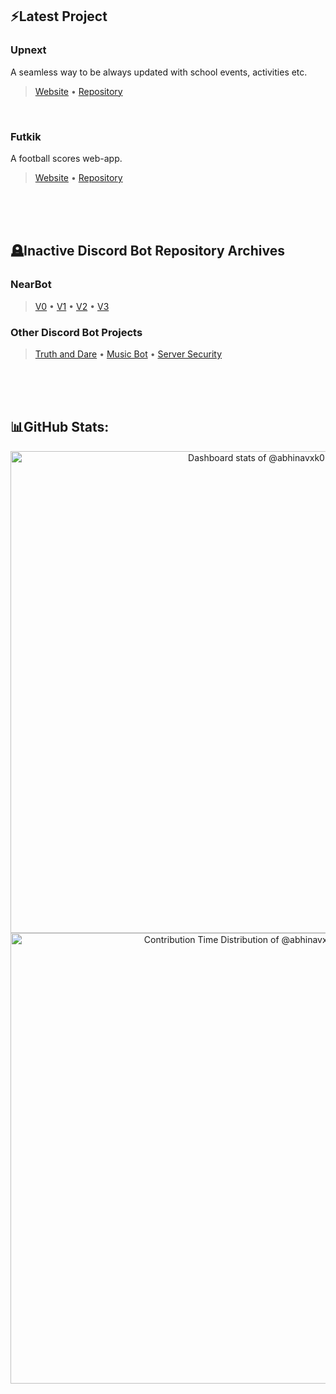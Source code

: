 ## ⚡Latest Project
### Upnext
A seamless way to be always updated with school events, activities etc. <br> 
> [Website](https://upnext0.vercel.app) • [Repository](https://github.com/abhinavxk0/upnext)
<br>

### Futkik
A football scores web-app. <br> 
> [Website](https://futkik.vercel.app/) • [Repository](https://github.com/abhinavxk0/twelfthman)
<br>
<br>
<br>

## 🪦Inactive Discord Bot Repository Archives
### NearBot
> [V0](https://github.com/abhinavxk0/nearbeta0) •
[V1](https://github.com/abhinavxk0/nearbeta1) •
[V2](https://github.com/abhinavxk0/nearbot2) •
[V3](https://github.com/abhinavxk0/nearbot)

### Other Discord Bot Projects
> [Truth and Dare](https://github.com/abhinavxk0/truth-and-dare) •
[Music Bot](https://github.com/abhinavxk0/musicbot) •
[Server Security](https://github.com/abhinavxk0/antinuke)
<br>
<br>
<br>

## 📊GitHub Stats:
<!-- Copy-paste in your Readme.md file -->

<a href="https://next.ossinsight.io/widgets/official/compose-user-dashboard-stats?user_id=80951367" target="_blank" style="display: block" align="center">
  <picture>
    <source media="(prefers-color-scheme: dark)" srcset="https://next.ossinsight.io/widgets/official/compose-user-dashboard-stats/thumbnail.png?user_id=80951367&image_size=auto&color_scheme=dark" width="771" height="auto">
    <img alt="Dashboard stats of @abhinavxk0" src="https://next.ossinsight.io/widgets/official/compose-user-dashboard-stats/thumbnail.png?user_id=80951367&image_size=auto&color_scheme=light" width="771" height="auto">
  </picture>
</a>

<!-- Made with [OSS Insight](https://ossinsight.io/) -->

<!-- Copy-paste in your Readme.md file -->

<a href="https://next.ossinsight.io/widgets/official/analyze-user-contribution-time-distribution?period=all_times&user_id=80951367" target="_blank" style="display: block" align="center">
  <picture>
    <source media="(prefers-color-scheme: dark)" srcset="https://next.ossinsight.io/widgets/official/analyze-user-contribution-time-distribution/thumbnail.png?period=all_times&user_id=80951367&image_size=auto&color_scheme=dark" width="721" height="auto">
    <img alt="Contribution Time Distribution of @abhinavxk0" src="https://next.ossinsight.io/widgets/official/analyze-user-contribution-time-distribution/thumbnail.png?period=all_times&user_id=80951367&image_size=auto&color_scheme=light" width="721" height="auto">
  </picture>
</a>

<!-- Made with [OSS Insight](https://ossinsight.io/) -->
